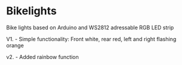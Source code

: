 # Bikelights
Bike lights based on Arduino and WS2812 adressable RGB LED strip 

V1. - Simple functionality: Front white, rear red, left and right flashing orange

v2. - Added rainbow function
